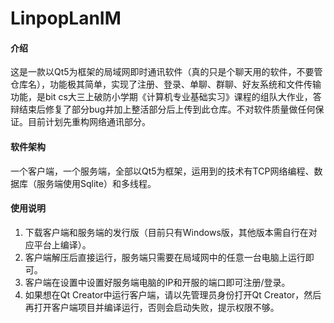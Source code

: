# LinpopLanIM

#### 介绍
这是一款以Qt5为框架的局域网即时通讯软件（真的只是个聊天用的软件，不要管仓库名），功能极其简单，实现了注册、登录、单聊、群聊、好友系统和文件传输功能，是bit cs大三上破防小学期《计算机专业基础实习》课程的组队大作业，答辩结束后修复了部分bug并加上整活部分后上传到此仓库。不对软件质量做任何保证。目前计划先重构网络通讯部分。

#### 软件架构
一个客户端，一个服务端，全部以Qt5为框架，运用到的技术有TCP网络编程、数据库（服务端使用Sqlite）和多线程。

#### 使用说明
1.  下载客户端和服务端的发行版（目前只有Windows版，其他版本需自行在对应平台上编译）。
2.  客户端解压后直接运行，服务端只需要在局域网中的任意一台电脑上运行即可。
3.  客户端在设置中设置好服务端电脑的IP和开服的端口即可注册/登录。
4.  如果想在Qt Creator中运行客户端，请以先管理员身份打开Qt Creator，然后再打开客户端项目并编译运行，否则会启动失败，提示权限不够。
